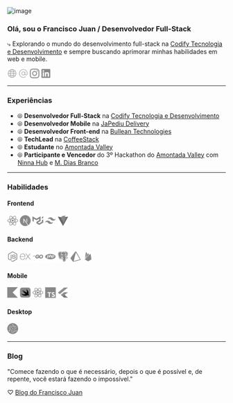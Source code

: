 <img width="1400" height="350" alt="image" src="https://github.com/user-attachments/assets/a22289d7-a9cd-4bc6-8d79-d005a95db644" />

### Olá, sou o Francisco Juan / Desenvolvedor Full-Stack

⤷ Explorando o mundo do desenvolvimento full-stack na [Codify Tecnologia e Desenvolvimento](https://codifyweb.com/) e sempre buscando aprimorar minhas habilidades em web e mobile.

<a aligh="left" href="https://juansevdev.vercel.app" target="_blank" rel="noreferrer noopener"><img src="https://raw.githubusercontent.com/0xShapeShifter/dev-story/master/public/images/socials/globe.svg" alt="Website" width="22" height="22" /></a>
<a aligh="left" href="mailto:juan.developer@icloud.com" target="_blank" rel="noreferrer noopener"><img src="https://raw.githubusercontent.com/0xShapeShifter/dev-story/master/public/images/socials/at.svg" alt="Email" width="22" height="22" /></a>
<a aligh="left" href="https://instagram.com/codevjuan" target="_blank" rel="noreferrer noopener"><img src="https://raw.githubusercontent.com/0xShapeShifter/dev-story/master/public/images/socials/instagram.svg" alt="Instagram" width="22" height="22" /></a>
<a aligh="left" href="https://www.linkedin.com/in/juansev" target="_blank" rel="noreferrer noopener"><img src="https://raw.githubusercontent.com/0xShapeShifter/dev-story/master/public/images/socials/linkedin.svg" alt="LinkedIn" width="22" height="22" /></a>  


---

### Experiências

* ⦾ **Desenvolvedor Full-Stack** na [Codify Tecnologia e Desenvolvimento](https://codifyweb.com/)
* ⦾ **Desenvolvedor Mobile** na [JaPediu Delivery](https://japediudelivery.com)
* ⦾ **Desenvolvedor Front-end** na [Bullean Technologies](https://bullean.com.br)
* ⦾ **TechLead** na [CoffeeStack](https://github.com/CoffeeStackDev)
* ⦾ **Estudante** no [Amontada Valley](https://amontadavalley.com.br)
* ⦾ **Participante e Vencedor** do 3º Hackathon do [Amontada Valley](https://www.amontadavalley.com.br/) com [Ninna Hub](https://ninnahub.com.br/) e [M. Dias Branco](https://mdiasbranco.com.br/)

---

### Habilidades

#### Frontend

<a href="https://reactjs.org" target="_blank" rel="noreferrer noopener"><img src="https://raw.githubusercontent.com/0xShapeShifter/dev-story/master/public/images/skills/frontend/react.svg" alt="React" width="25" height="25" /></a>
<a href="https://nextjs.org" target="_blank" rel="noreferrer noopener"><img src="https://raw.githubusercontent.com/0xShapeShifter/dev-story/master/public/images/skills/frontend/nextjs.svg" alt="Next.js" width="25" height="25" /></a>
<a href="https://mui.com" target="_blank" rel="noreferrer noopener"><img src="https://raw.githubusercontent.com/0xShapeShifter/dev-story/master/public/images/skills/frontend/mui.svg" alt="Material-UI" width="25" height="25" /></a>
<a href="https://tailwindcss.com" target="_blank" rel="noreferrer noopener"><img src="https://raw.githubusercontent.com/0xShapeShifter/dev-story/master/public/images/skills/frontend/tailwind.svg" alt="Tailwind CSS" width="25" height="25" /></a>
<a href="https://vitejs.dev" target="_blank" rel="noreferrer noopener"><img src="https://raw.githubusercontent.com/0xShapeShifter/dev-story/master/public/images/skills/frontend/vite.svg" alt="Vite" width="25" height="25" /></a>

#### Backend

<a href="https://nodejs.org" target="_blank" rel="noreferrer noopener"><img src="https://raw.githubusercontent.com/0xShapeShifter/dev-story/master/public/images/skills/backend/nodejs.svg" alt="Node.js" width="25" height="25" /></a>
<a href="https://expressjs.com" target="_blank" rel="noreferrer noopener"><img src="https://raw.githubusercontent.com/0xShapeShifter/dev-story/master/public/images/skills/backend/express.svg" alt="Express" width="25" height="25" /></a>
<a href="https://go.dev" target="_blank" rel="noreferrer noopener"><img src="https://raw.githubusercontent.com/0xShapeShifter/dev-story/master/public/images/skills/core/go.svg" alt="Go" width="25" height="25" /></a>
<a href="https://www.php.net" target="_blank" rel="noreferrer noopener"><img src="https://raw.githubusercontent.com/0xShapeShifter/dev-story/master/public/images/skills/core/php.svg" alt="PHP" width="25" height="25" /></a>
<a href="https://www.postgresql.org" target="_blank" rel="noreferrer noopener"><img src="https://raw.githubusercontent.com/0xShapeShifter/dev-story/master/public/images/skills/backend/postgresql.svg" alt="PostgreSQL" width="25" height="25" /></a>
<a href="https://www.prisma.io" target="_blank" rel="noreferrer noopener"><img src="https://raw.githubusercontent.com/0xShapeShifter/dev-story/master/public/images/skills/backend/prisma.svg" alt="Prisma" width="25" height="25" /></a>
<a href="https://firebase.google.com" target="_blank" rel="noreferrer noopener"><img src="https://raw.githubusercontent.com/0xShapeShifter/dev-story/master/public/images/skills/backend/firebase.svg" alt="Firebase" width="25" height="25" /></a>

#### Mobile

<a href="https://kotlinlang.org" target="_blank" rel="noreferrer noopener"><img src="https://raw.githubusercontent.com/0xShapeShifter/dev-story/master/public/images/skills/core/kotlin.svg" alt="Kotlin" width="25" height="25" /></a>
<a href="https://www.apple.com/swift/" target="_blank" rel="noreferrer noopener"><img src="https://raw.githubusercontent.com/0xShapeShifter/dev-story/master/public/images/skills/core/swift.svg" alt="Swift" width="25" height="25" /></a>
<a href="https://reactnative.dev" target="_blank" rel="noreferrer noopener"><img src="https://raw.githubusercontent.com/0xShapeShifter/dev-story/master/public/images/skills/frontend/react.svg" alt="React Native" width="25" height="25" /></a>
<a href="https://www.typescriptlang.org" target="_blank" rel="noreferrer noopener"><img src="https://raw.githubusercontent.com/0xShapeShifter/dev-story/master/public/images/skills/core/typescript.svg" alt="Typescript" width="25" height="25" /></a>
<a href="https://flutter.dev" target="_blank" rel="noreferrer noopener"><img src="https://raw.githubusercontent.com/0xShapeShifter/dev-story/master/public/images/skills/extra/flutter.svg" alt="Flutter" width="25" height="25" /></a>

#### Desktop

<a href="https://www.electronjs.org" target="_blank" rel="noreferrer noopener"><img src="https://raw.githubusercontent.com/0xShapeShifter/dev-story/master/public/images/skills/extra/electron.svg" alt="Electron" width="25" height="25" /></a>

---

### Blog

"Comece fazendo o que é necessário, depois o que é possível e, de repente, você estará fazendo o impossível."

♡ [Blog do Francisco Juan](https://medium.com/@juansev.dev)
